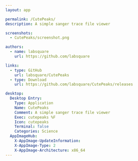 ```yaml
---
layout: app

permalink: /CutePeaks/
description: A simple sanger trace file viewer

screenshots:
  - CutePeaks/screenshot.png

authors:
  - name: labsquare
    url: https://github.com/labsquare

links:
  - type: GitHub
    url: labsquare/CutePeaks
  - type: Download
    url: https://github.com/labsquare/CutePeaks/releases

desktop:
  Desktop Entry:
    Type: Application
    Name: CutePeaks
    Comment: A simple sanger trace file viewer
    Exec: cutepeaks %F
    Icon: cutepeaks
    Terminal: false
    Categories: Science
  AppImageHub:
    X-AppImage-UpdateInformation: 
    X-AppImage-Type: 2
    X-AppImage-Architecture: x86_64
---
```

